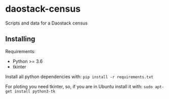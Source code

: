 # daostack-census
Scripts and data for a Daostack census

## Installing
Requirements:
* Python >= 3.6
* tkinter

Install all python dependencies with:
`pip install -r requirements.txt`

For ploting you need tkinter, so, if you are in Ubuntu install it with:
`sudo apt-get install python3-tk`